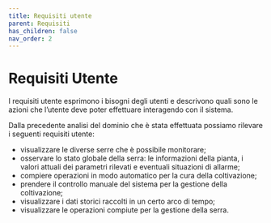 ```yaml
---
title: Requisiti utente
parent: Requisiti
has_children: false
nav_order: 2
---
```


# Requisiti Utente

I requisiti utente esprimono i bisogni degli utenti e descrivono quali sono le azioni che l’utente deve poter effettuare interagendo con il sistema.

Dalla precedente analisi del dominio che è stata effettuata possiamo rilevare i seguenti requisiti utente:

- visualizzare le diverse serre che è possibile monitorare;
- osservare lo stato globale della serra: le informazioni della pianta, i valori attuali dei parametri rilevati e eventuali situazioni di allarme;
- compiere operazioni in modo automatico per la cura della coltivazione;
- prendere il controllo manuale del sistema per la gestione della coltivazione;
- visualizzare i dati storici raccolti in un certo arco di tempo;
- visualizzare le operazioni compiute per la gestione della serra.
